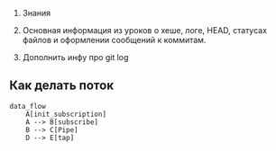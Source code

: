 1. Знания

2. Основная информация из уроков о хеше, логе, HEAD, статусах файлов и оформлении сообщений к коммитам.

3. Дополнить инфу про git log


## Как делать поток
```mermaid
data_flow
    A[init_subscription]
    A --> B[subscribe]
    B --> C[Pipe]
    D --> E[tap]
```
